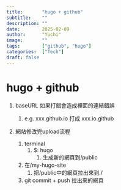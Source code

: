 ```yaml
---
title:       "hugo + github"
subtitle:    ""
description: ""
date:        2025-02-09
author:      "Yuchi"
image:       ""
tags:        ["github", "hugo"]
categories:  ["Tech"]
draft: false
---
```

# hugo + github

1. baseURL 如果打錯會造成裡面的連結錯誤
   1. e.g. xxx.github.io 打成 xxx.io.github

2. 網站修改完upload流程
   1. terminal
      1. $: hugo
         1. 生成新的網頁到/public
   2. 在/my-hugo-site
      1. 把/public中的網頁拉出來到./
   3. git commit + push 拉出來的網頁